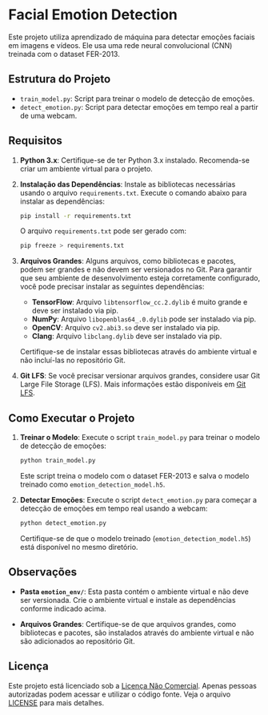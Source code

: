 # Facial Emotion Detection

Este projeto utiliza aprendizado de máquina para detectar emoções faciais em imagens e vídeos. Ele usa uma rede neural convolucional (CNN) treinada com o dataset FER-2013.

## Estrutura do Projeto

- `train_model.py`: Script para treinar o modelo de detecção de emoções.
- `detect_emotion.py`: Script para detectar emoções em tempo real a partir de uma webcam.

## Requisitos

1. **Python 3.x**: Certifique-se de ter Python 3.x instalado. Recomenda-se criar um ambiente virtual para o projeto.

2. **Instalação das Dependências**: Instale as bibliotecas necessárias usando o arquivo `requirements.txt`. Execute o comando abaixo para instalar as dependências:

    ```bash
    pip install -r requirements.txt
    ```

    O arquivo `requirements.txt` pode ser gerado com:

    ```bash
    pip freeze > requirements.txt
    ```

3. **Arquivos Grandes**: Alguns arquivos, como bibliotecas e pacotes, podem ser grandes e não devem ser versionados no Git. Para garantir que seu ambiente de desenvolvimento esteja corretamente configurado, você pode precisar instalar as seguintes dependências:

    - **TensorFlow**: Arquivo `libtensorflow_cc.2.dylib` é muito grande e deve ser instalado via pip.
    - **NumPy**: Arquivo `libopenblas64_.0.dylib` pode ser instalado via pip.
    - **OpenCV**: Arquivo `cv2.abi3.so` deve ser instalado via pip.
    - **Clang**: Arquivo `libclang.dylib` deve ser instalado via pip.

    Certifique-se de instalar essas bibliotecas através do ambiente virtual e não incluí-las no repositório Git.

4. **Git LFS**: Se você precisar versionar arquivos grandes, considere usar Git Large File Storage (LFS). Mais informações estão disponíveis em [Git LFS](https://git-lfs.github.com).

## Como Executar o Projeto

1. **Treinar o Modelo**: Execute o script `train_model.py` para treinar o modelo de detecção de emoções:

    ```bash
    python train_model.py
    ```

    Este script treina o modelo com o dataset FER-2013 e salva o modelo treinado como `emotion_detection_model.h5`.

2. **Detectar Emoções**: Execute o script `detect_emotion.py` para começar a detecção de emoções em tempo real usando a webcam:

    ```bash
    python detect_emotion.py
    ```

    Certifique-se de que o modelo treinado (`emotion_detection_model.h5`) está disponível no mesmo diretório.

## Observações

- **Pasta `emotion_env/`**: Esta pasta contém o ambiente virtual e não deve ser versionada. Crie o ambiente virtual e instale as dependências conforme indicado acima.

- **Arquivos Grandes**: Certifique-se de que arquivos grandes, como bibliotecas e pacotes, são instalados através do ambiente virtual e não são adicionados ao repositório Git.

## Licença

Este projeto está licenciado sob a [Licença Não Comercial](LICENSE). Apenas pessoas autorizadas podem acessar e utilizar o código fonte. Veja o arquivo [LICENSE](LICENSE) para mais detalhes.

